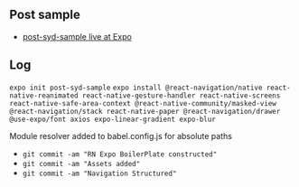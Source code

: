 ## Post sample

- [post-syd-sample live at Expo](https://expo.io/@mgunsd/post-syd-demo)

## Log

`expo init post-syd-sample`
`expo install @react-navigation/native react-native-reanimated react-native-gesture-handler react-native-screens react-native-safe-area-context @react-native-community/masked-view @react-navigation/stack react-native-paper @react-navigation/drawer @use-expo/font axios expo-linear-gradient expo-blur`

Module resolver added to babel.config.js for absolute paths

- `git commit -am "RN Expo BoilerPlate constructed"`
- `git commit -am "Assets added"`
- `git commit -am "Navigation Structured"`
